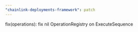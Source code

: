 ```yaml
---
"chainlink-deployments-framework": patch
---
```


fix(operations): fix nil OperationRegistry on ExecuteSequence
